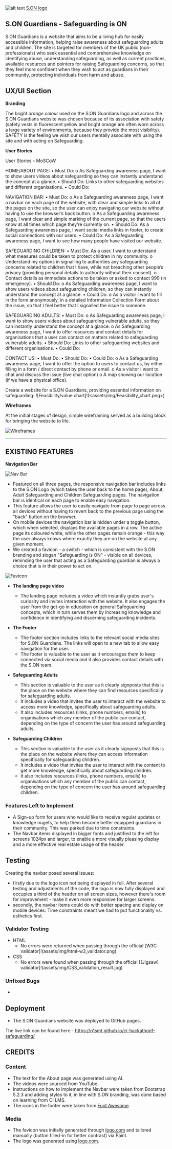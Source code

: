 ![alt text](image-logo.png)
[S.ON logo](https://github.com/P1SMT/ci-hackathon1-safeguarding/blob/main/assets/img/logo-no-background.png)

## S.ON Guardians - Safeguarding is ON
S.ON Guardians is a website that aims to be a living hub for easily accessible information, helping raise awareness about safeguarding adults and children. The site is targeted for members of the UK public (non-professionals) who seek essential and comprehensive knowledge on identifying abuse, understanding safeguarding, as well as current practices, available resources and pointers for raising Safeguarding concerns, so that they feel more confident when they wish to act as guardians in their community, protecting individuals from harm and abuse.

## UX/UI Section
__Branding__ 

The _bright orange colour_ used on the S.ON Guardians logo and across the S.ON Guardians website was chosen because of its association with safety (safety vests in fluorescent yellow and bright orange are often worn across a large variety of environments, because they provide the most visibility). 
SAFETY is the feeling we wish our users mentally associate with using the site and with acting on Safeguarding.

__User Stories__

User Stories – MoSCoW

HOME/ABOUT PAGE:
•	Must Do:
o	As Safeguarding awareness page, I want to show users videos about safeguarding so they can instantly understand the concept at a glance.
•	Should Do: Links to other safeguarding websites and different organisations.
•	Could Do: 

NAVIGATION BAR:
•	Must Do:
o	As a Safeguarding awareness page, I want a navbar on each page of the website, with clear and simple links to all of the pages on the site, so the user can enjoy navigating our website without having to use the browser’s back button.
o	As a Safeguarding awareness page, I want clear and simple marking of the current page, so that the users know at all times which page they’re currently on.
•	Should Do: As a Safeguarding awareness page, I want social media links in footer, to create social connections with our users.
•	Could Do:  As a Safeguarding awareness page, I want to see how many people have visited our website.

SAFEGUARDING CHILDREN:
•	Must Do: As a user, I want to understand what measures could be taken to protect children in my community.
o	Understand my options in signalling to authorities any safeguarding concerns related to children that I have, while not breaching other people’s privacy (providing personal details to authority without their consent).
o	Contact details as immediate actions to be taken or asked to contact 999 (in emergency).
•	Should Do: 
o	As Safeguarding awareness page, I want to show users videos about safeguarding children, so they can instantly understand the concept at a glance.
•	Could Do: 
o	As a visitor I want to fill in the form anonymously, in a detailed Information Collection Form about the issue, so that I feel better that I signalled the issue to someone.

SAFEGUARDING ADULTS: 
•	Must Do: 
o	As Safeguarding awareness page, I want to show users videos about safeguarding vulnerable adults, so they can instantly understand the concept at a glance.
o	As Safeguarding awareness page, I want to offer resources and contact details for organisations that a user can contact on matters related to safeguarding vulnerable adults.
•	Should Do: Links to other safeguarding websites and different organisations.
•	Could Do: 

CONTACT US: 
•	Must Do: 
•	Should Do:
•	Could Do:
o	As a Safeguarding awareness page, I want to offer the option to users to contact us, by either filling in a form / direct contact by phone or email.
o	As a visitor I want to chat and discuss the issue (live chat option)
o	A map showing our location (if we have a physical office).
 
Create a website for a S.ON Guardians, providing essential information on safeguarding:
![Feasibility/value chart]!(<assets/img/Feasibility_chart.png>)

__Wireframes__

At the initial stages of design, simple wireframing served as a building block for bringing the website to life.

![Wireframes](<Wireframing_S.ON Guardians.jpg>)

---
## EXISTING FEATURES
 
__Navigation Bar__

![Nav Bar](https://github.com/P1SMT/ci-hackathon1-safeguarding/assets/169692491/53e75941-1404-49d7-ba9f-c4c1c4f45d90)

   * Featured on all three pages, the responsive navigation bar includes links to the S.ON Logo (which takes the user back to the home page), About, Adult Safeguarding and Children Safeguarding pages. The navigation bar is identical on each page to enable easy navigation.
   * This feature allows the user to easily navigate from page to page across all devices without having to revert back to the previous page using the "back" button on the browser.
   * On mobile devices the navigation bar is hidden under a toggle button, which when selected, displays the available pages in a row. The active page its coloured white, while the other pages remain orange - this way the user always knows where exactly they are on the website at any given moment.
   * We created a favicon - a switch - which is consistent with the S.ON branding and slogan "Safeguarding is ON" - visible on all devices, reminding the user that acting as a Safeguarding guardian is always a choice that is in their power to act on.

   ![Favicon](image-favicon.png)

- __The landing page video__

  - The landing page includes a video which instantly grabs user's curiosity and invites interaction with the website. It also engages the user from the get-go in education on general Safeguarding concepts, which in turn serves them by increasing knowledge and confidence in identifying and discerning safeguarding incidents.

- __The Footer__ 

  - The footer section includes links to the relevant social media sites for S.ON Guardians. The links will open to a new tab to allow easy navigation for the user.
  - The footer is valuable to the user as it encourages them to keep connected via social media and it also provides contact details with the S.ON team.

- __Safeguarding Adults__

  - This section is valuable to the user as it clearly signposts that this is the place on the website where they can find resources specifically for safeguarding adults.
  - It includes a video that invites the user to interact with the website to access more knowledge, specifically about safeguarding adults.
  - It also includes resources (links, phone numbers, emails) to organisations which any member of the public can contact, depending on the type of concern the user has around safeguarding adults.

- __Safeguarding Children__

  - This section is valuable to the user as it clearly signposts that this is the place on the website where they can access information specifically for safeguarding children.
  - It includes a video that invites the user to interact with the content to get more knowledge, specifically about safeguarding children.
  - It also includes resources (links, phone numbers, emails) to organisations which any member of the public can contact, depending on the type of concern the user has around safeguarding children.

### Features Left to Implement

- A Sign-up form for users who would like to receive regular updates or knowledge nugets, to help them become better equipped guardians in their community. This was parked due to time constraints.
- The Navbar items displayed in bigger fonts and justified to the left for screens 1024px and larger, to enable a more visually pleasing display and a more effective real estate usage of the header. 

## Testing 

Creating the navbar posed several issues:
- firstly due to the logo icon not being displayed in full. After several testing and adjustments of the code, the logo is now fully displayed and occupies a third of the header on all screen sizes, however there's room for improvement - make it even more responsive for larger screens.
- secondly, the navbar items could do with better spacing and display on mobile devices. Time constraints meant we had to put functionality vs. esthetics first.


### Validator Testing 

* HTML
  - No errors were returned when passing through the official [W3C validator]!(assets/img/html-w3_validator.png)
* CSS
  - No errors were found when passing through the official [(Jigsaw) validator]!(assets/img/CSS_validation_result.jpg)

### Unfixed Bugs

- 

## Deployment

- The S.ON Guardians website was deployed to GitHub pages.

The live link can be found here - https://p1smt.github.io/ci-hackathon1-safeguarding/ 


## CREDITS

### Content 

- The text for the About page was generated using AI.
- The videos were sourced from YouTube.
- Instructions on how to implement the Navbar were taken from Bootstrap 5.2.3 and adding styles to it, in line with S.ON branding, was done based on learning from CI LMS.
- The icons in the footer were taken from [Font Awesome](https://fontawesome.com/)

### Media

- The favicon was initially generated through [logo.com](https://logo.com/) and tailored manually (button filled-in for better contrast) via Paint.
- The logo was generated using [logo.com](https://logo.com/).
